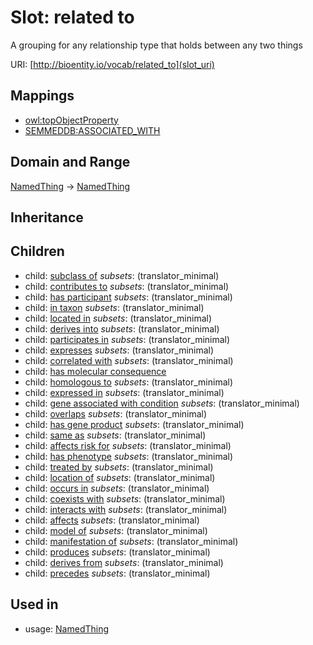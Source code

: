 # Slot: related to


A grouping for any relationship type that holds between any two things

URI: [http://bioentity.io/vocab/related_to](slot_uri)
## Mappings

 * [owl:topObjectProperty](http://purl.obolibrary.org/obo/owl_topObjectProperty)
 * [SEMMEDDB:ASSOCIATED_WITH](http://purl.obolibrary.org/obo/SEMMEDDB_ASSOCIATED_WITH)
## Domain and Range

[NamedThing](NamedThing.md) -> [NamedThing](NamedThing.md)
## Inheritance

## Children

 *  child: [subclass of](subclass_of.md) *subsets*: (translator_minimal)
 *  child: [contributes to](contributes_to.md) *subsets*: (translator_minimal)
 *  child: [has participant](has_participant.md) *subsets*: (translator_minimal)
 *  child: [in taxon](in_taxon.md) *subsets*: (translator_minimal)
 *  child: [located in](located_in.md) *subsets*: (translator_minimal)
 *  child: [derives into](derives_into.md) *subsets*: (translator_minimal)
 *  child: [participates in](participates_in.md) *subsets*: (translator_minimal)
 *  child: [expresses](expresses.md) *subsets*: (translator_minimal)
 *  child: [correlated with](correlated_with.md) *subsets*: (translator_minimal)
 *  child: [has molecular consequence](has_molecular_consequence.md)
 *  child: [homologous to](homologous_to.md) *subsets*: (translator_minimal)
 *  child: [expressed in](expressed_in.md) *subsets*: (translator_minimal)
 *  child: [gene associated with condition](gene_associated_with_condition.md) *subsets*: (translator_minimal)
 *  child: [overlaps](overlaps.md) *subsets*: (translator_minimal)
 *  child: [has gene product](has_gene_product.md) *subsets*: (translator_minimal)
 *  child: [same as](same_as.md) *subsets*: (translator_minimal)
 *  child: [affects risk for](affects_risk_for.md) *subsets*: (translator_minimal)
 *  child: [has phenotype](has_phenotype.md) *subsets*: (translator_minimal)
 *  child: [treated by](treated_by.md) *subsets*: (translator_minimal)
 *  child: [location of](location_of.md) *subsets*: (translator_minimal)
 *  child: [occurs in](occurs_in.md) *subsets*: (translator_minimal)
 *  child: [coexists with](coexists_with.md) *subsets*: (translator_minimal)
 *  child: [interacts with](interacts_with.md) *subsets*: (translator_minimal)
 *  child: [affects](affects.md) *subsets*: (translator_minimal)
 *  child: [model of](model_of.md) *subsets*: (translator_minimal)
 *  child: [manifestation of](manifestation_of.md) *subsets*: (translator_minimal)
 *  child: [produces](produces.md) *subsets*: (translator_minimal)
 *  child: [derives from](derives_from.md) *subsets*: (translator_minimal)
 *  child: [precedes](precedes.md) *subsets*: (translator_minimal)
## Used in

 *  usage: [NamedThing](NamedThing.md)
